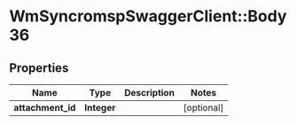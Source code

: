 # WmSyncromspSwaggerClient::Body36

## Properties
Name | Type | Description | Notes
------------ | ------------- | ------------- | -------------
**attachment_id** | **Integer** |  | [optional] 

